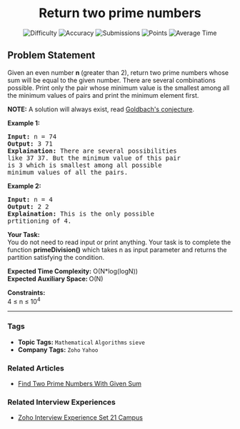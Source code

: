 <h1 align="center">Return two prime numbers</h1>

<p align="center">
  <img alt="Difficulty" title="Difficulty" src="https://custom-icon-badges.demolab.com/badge/Difficulty: Medium-1F222E?style=for-the-badge&logoColor=white&logo=fire"/>
  <img alt="Accuracy" title="Accuracy" src="https://custom-icon-badges.demolab.com/badge/Accuracy: 58.64%25-1F222E?style=for-the-badge&logoColor=white&logo=target"/>
  <img alt="Submissions" title="Submissions" src="https://custom-icon-badges.demolab.com/badge/Submissions: 34K+-1F222E?style=for-the-badge&logoColor=white&logo=repo"/>
  <img alt="Points" title="Points" src="https://custom-icon-badges.demolab.com/badge/Points: 4-1F222E?style=for-the-badge&logoColor=white&logo=award"/>
  <img alt="Average Time" title="Average Time" src="https://custom-icon-badges.demolab.com/badge/Average%20Time: N/A-1F222E?style=for-the-badge&logoColor=white&logo=clock"/>
</p>

## Problem Statement

Given an even number <b>n </b>(greater than 2), return two prime numbers whose sum will be equal to the given number. There are several combinations possible. Print only the pair whose minimum value is the smallest among all the minimum values of pairs and print the minimum element first.

<b>NOTE:</b> A solution will always exist, read [Goldbach's conjecture](https://en.wikipedia.org/wiki/Goldbach%27s_conjecture). 

<b>Example 1:</b>

<pre><b>Input:</b> n = 74
<b>Output:</b> 3 71
<b>Explaination:</b> There are several possibilities 
like 37 37. But the minimum value of this pair 
is 3 which is smallest among all possible 
minimum values of all the pairs.</pre>

<b>Example 2:</b>

<pre><b>Input:</b> n = 4
<b>Output:</b> 2 2
<b>Explaination:</b> This is the only possible 
prtitioning of 4.</pre>

<b>Your Task:</b><br>You do not need to read input or print anything. Your task is to complete the function <b>primeDivision()</b> which takes n as input parameter and returns the partition satisfying the condition.

<b>Expected Time Complexity:</b> O(N*log(logN))<br><b>Expected Auxiliary Space: </b>O(N)

<b>Constraints:</b><br>4 ≤ n ≤ 10<sup>4</sup>


<hr>

### Tags
- **Topic Tags:** `Mathematical` `Algorithms` `sieve`
- **Company Tags:** `Zoho` `Yahoo`

### Related Articles
- [Find Two Prime Numbers With Given Sum](https://www.geeksforgeeks.org/find-two-prime-numbers-with-given-sum/)

### Related Interview Experiences
- [Zoho Interview Experience Set 21 Campus](https://www.geeksforgeeks.org/zoho-interview-experience-set-21-campus/)
